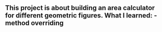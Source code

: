 This project is about building an area calculator for different geometric figures.
What I learned:
-method overriding 
-
